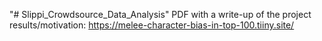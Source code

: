 "# Slippi_Crowdsource_Data_Analysis" 
PDF with a write-up of the project results/motivation:
https://melee-character-bias-in-top-100.tiiny.site/
